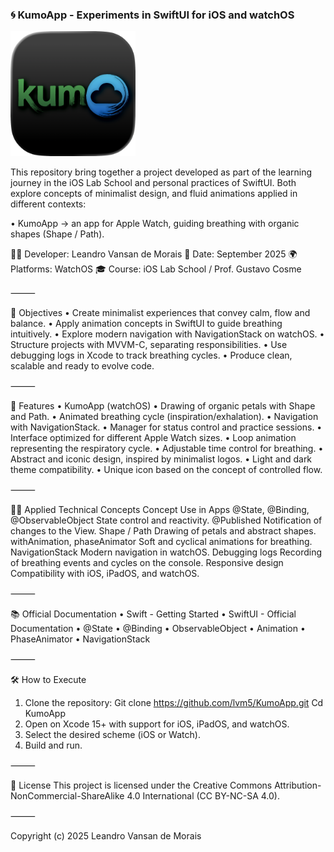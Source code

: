 ### 🌀 KumoApp - Experiments in SwiftUI for iOS and watchOS

<img src="https://github.com/lvm5/brand/blob/182168be899c507e5ec30388c380e32a1b7ff340/Kumo-iOS-Dark-1024x1024%401x.png" alt="Kumo Logo" width="200"/>


This repository bring together a project developed as part of the learning journey in the iOS Lab School and personal practices of SwiftUI.
Both explore concepts of minimalist design, and fluid animations applied in different contexts:

•	 KumoApp → an app for Apple Watch, guiding breathing with organic shapes (Shape / Path).

🧑‍💻 Developer: Leandro Vansan de Morais
📅 Date: September 2025
🌍 Platforms: WatchOS
🎓 Course: iOS Lab School / Prof. Gustavo Cosme

⸻

🎯 Objectives
•	 Create minimalist experiences that convey calm, flow and balance.
•	 Apply animation concepts in SwiftUI to guide breathing intuitively.
•	 Explore modern navigation with NavigationStack on watchOS.
•	 Structure projects with MVVM-C, separating responsibilities.
•	 Use debugging logs in Xcode to track breathing cycles.
•	 Produce clean, scalable and ready to evolve code.

⸻

🚀 Features
•	 KumoApp (watchOS)
•	 Drawing of organic petals with Shape and Path.
•	 Animated breathing cycle (inspiration/exhalation).
•	 Navigation with NavigationStack.
•	 Manager for status control and practice sessions.
•	 Interface optimized for different Apple Watch sizes.
•	 Loop animation representing the respiratory cycle.
•	 Adjustable time control for breathing.
•	 Abstract and iconic design, inspired by minimalist logos.
•	 Light and dark theme compatibility.
•	 Unique icon based on the concept of controlled flow.

⸻

🧑‍🏫 Applied Technical Concepts
Concept	 Use in Apps
@State, @Binding, @ObservableObject	 State control and reactivity.
@Published	 Notification of changes to the View.
Shape / Path	 Drawing of petals and abstract shapes.
withAnimation, phaseAnimator	 Soft and cyclical animations for breathing.
NavigationStack	 Modern navigation in watchOS.
Debugging logs	 Recording of breathing events and cycles on the console.
Responsive design	 Compatibility with iOS, iPadOS, and watchOS.

⸻

📚 Official Documentation
•	 Swift - Getting Started
•	 SwiftUI - Official Documentation
•	 @State
•	 @Binding
•	 ObservableObject
•	 Animation
•	 PhaseAnimator
•	 NavigationStack

⸻

🛠️ How to Execute
1.	 Clone the repository:
Git clone https://github.com/lvm5/KumoApp.git
Cd KumoApp
2.	 Open on Xcode 15+ with support for iOS, iPadOS, and watchOS.
3.	 Select the desired scheme (iOS or Watch).
4.	 Build and run.

⸻

📄 License
This project is licensed under the Creative Commons Attribution-NonCommercial-ShareAlike 4.0 International (CC BY-NC-SA 4.0).

⸻

Copyright (c) 2025 Leandro Vansan de Morais
